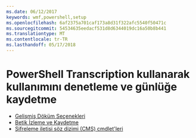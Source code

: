 ```yaml
---
ms.date: 06/12/2017
keywords: wmf,powershell,setup
ms.openlocfilehash: 6af2375a701caf173a8d31f322afc5540f50471c
ms.sourcegitcommit: 54534635eedacf531d8d6344019dc16a50b8b441
ms.translationtype: MT
ms.contentlocale: tr-TR
ms.lasthandoff: 05/17/2018
---
```

# <a name="audit-powershell-usage-using-transcription-and-logging"></a>PowerShell Transcription kullanarak kullanımını denetleme ve günlüğe kaydetme

- [Gelişmiş Döküm Seçenekleri](audit_transcript.md)
- [Betik İzleme ve Kaydetme](audit_script.md)
- [Şifreleme iletisi söz dizimi (CMS) cmdlet'leri](audit_cms.md)
